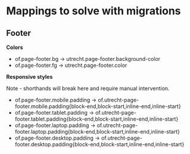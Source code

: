 # Mappings to solve with migrations

## Footer

**Colors**

- of.page-footer.bg -> utrecht.page-footer.background-color
- of.page-footer.fg -> utrecht.page-footer.color

**Responsive styles**

Note - shorthands will break here and require manual intervention.

- of.page-footer.mobile.padding ->
  of.utrecht-page-footer.mobile.padding{block-end,block-start,inline-end,inline-start}
- of.page-footer.tablet.padding ->
  of.utrecht-page-footer.tablet.padding{block-end,block-start,inline-end,inline-start}
- of.page-footer.laptop.padding ->
  of.utrecht-page-footer.laptop.padding{block-end,block-start,inline-end,inline-start}
- of.page-footer.desktop.padding ->
  of.utrecht-page-footer.desktop.padding{block-end,block-start,inline-end,inline-start}
